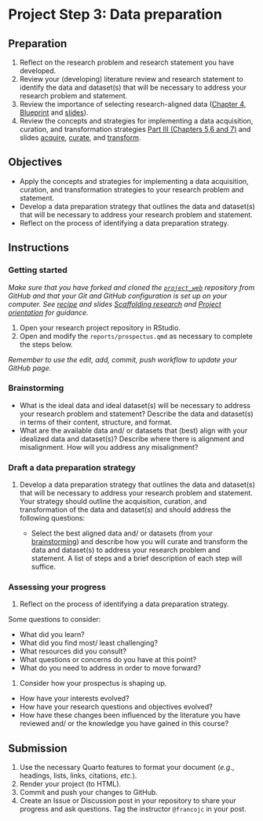 # Project Step 3: Data preparation

## Preparation

1. Reflect on the research problem and research statement you have developed.
2. Review your (developing) literature review and research statement to identify the data and dataset(s) that will be necessary to address your research problem and statement.
3. Review the importance of selecting research-aligned data ([Chapter 4, Blueprint](https://qtalr.github.io/book/part_2/4_research.html#sec-fr-blueprint) and [slides](https://lin-380-s24.github.io/slides/day-09.html#/5/1)).
4. Review the concepts and strategies for implementing a data acquisition, curation, and transformation strategies [Part III (Chapters 5,6 and 7)](https://qtalr.github.io/book/part_3/) and slides [acquire](https://lin-380-s24.github.io/slides/day-13.html#/), [curate](https://lin-380-s24.github.io/slides/day-15.html#/), and [transform](https://lin-380-s24.github.io/slides/day-16.html#/).

## Objectives

- Apply the concepts and strategies for implementing a data acquisition, curation, and transformation strategies to your research problem and statement.
- Develop a data preparation strategy that outlines the data and dataset(s) that will be necessary to address your research problem and statement.
- Reflect on the process of identifying a data preparation strategy.

## Instructions

### Getting started

*Make sure that you have forked and cloned the [`project_web`](https://github.com/lin-380-s24/project_web) repository from GitHub and that your Git and GitHub configuration is set up on your computer. See [recipe](https://qtalr.github.io/qtalrkit/articles/recipe-4.html#check-your-understanding) and slides [Scaffolding research](https://lin-380-s24.github.io/slides/day-10.html#/) and [Project orientation](https://lin-380-s24.github.io/slides/day-11.html#/) for guidance.*

1. Open your research project repository in RStudio.
2. Open and modify the `reports/prospectus.qmd` as necessary to complete the steps below.

*Remember to use the edit, add, commit, push workflow to update your GitHub page.*

### Brainstorming

- What is the ideal data and ideal dataset(s) will be necessary to address your research problem and statement? Describe the data and dataset(s) in terms of their content, structure, and format.
- What are the available data and/ or datasets that (best) align with your idealized data and dataset(s)? Describe where there is alignment and misalignment. How will you address any misalignment?

### Draft a data preparation strategy

1. Develop a data preparation strategy that outlines the data and dataset(s) that will be necessary to address your research problem and statement. Your strategy should outline the acquisition, curation, and transformation of the data and dataset(s) and should address the following questions:

   - Select the best aligned data and/ or datasets (from your [brainstorming](#brainstorming)) and describe how you will curate and transform the data and dataset(s) to address your research problem and statement. A list of steps and a brief description of each step will suffice.

### Assessing your progress

1. Reflect on the process of identifying a data preparation strategy.

Some questions to consider:

- What did you learn?
- What did you find most/ least challenging?
- What resources did you consult?
- What questions or concerns do you have at this point?
- What do you need to address in order to move forward?

1. Consider how your prospectus is shaping up.

- How have your interests evolved?
- How have your research questions and objectives evolved?
- How have these changes been influenced by the literature you have reviewed and/ or the knowledge you have gained in this course?

## Submission

1. Use the necessary Quarto features to format your document (*e.g.*, headings, lists, links, citations, *etc.*).
2. Render your project (to HTML).
3. Commit and push your changes to GitHub.
4. Create an Issue or Discussion post in your repository to share your progress and ask questions. Tag the instructor `@francojc` in your post.
